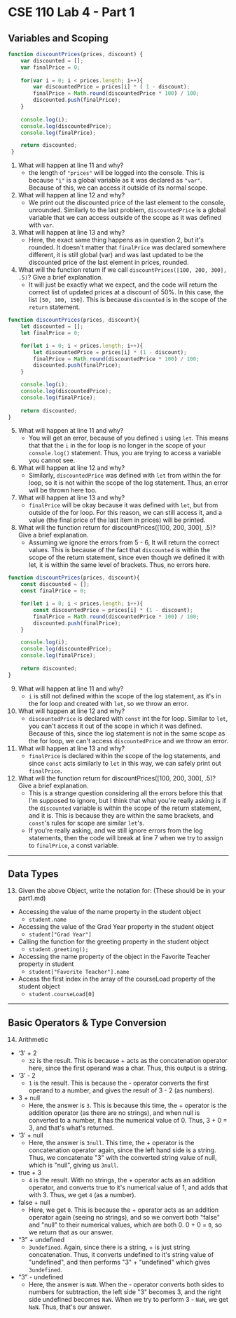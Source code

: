 # CSE 110 Lab 4 - Part 1

## Variables and Scoping
```js
function discountPrices(prices, discount) {
    var discounted = [];
    var finalPrice = 0;
    
    for(var i = 0; i < prices.length; i++){
        var discountedPrice = prices[i] * ( 1 - discount);
        finalPrice = Math.round(discountedPrice * 100) / 100;
        discounted.push(finalPrice);
    }
    
    console.log(i);
    console.log(discountedPrice);
    console.log(finalPrice);

    return discounted;
 }
 ```

1. What will happen at line 11 and why?
    - the length of `"prices"` will be logged into the console. This is because `"i"` is a global variable as it was declared as `"var"`. Because of this, we can access it outside of its normal scope.
2. What will happen at line 12 and why? 
   - We print out the discounted price of the last element to the console, unrounded. Similarly to the last problem, `discountedPrice` is a global variable that we can access outside of the scope as it was defined with `var`.
3. What will happen at line 13 and why?
   - Here, the exact same thing happens as in question 2, but it's rounded. It doesn't matter that `finalPrice` was declared somewhere different, it is still global (var) and was last updated to be the discounted price of the last element in prices, rounded.
4. What will the function return if we call `discountPrices([100, 200, 300], .5)`? Give a brief explanation.
   - It will just be exactly what we expect, and the code will return the correct list of updated prices at a discount of 50%. In this case, the list `[50, 100, 150]`. This is because `discounted` is in the scope of the `return` statement.

```js
function discountPrices(prices, discount){
    let discounted = [];
    let finalPrice = 0;

    for(let i = 0; i < prices.length; i++){
        let discountedPrice = prices[i] * (1 - discount);
        finalPrice = Math.round(discountedPrice * 100) / 100;
        discounted.push(finalPrice);
    }

    console.log(i);
    console.log(discountedPrice);
    console.log(finalPrice);
    
    return discounted;
}
```
5. What will happen at line 11 and why?
    - You will get an error, because of you defined `i` using `let`. This means that that the `i` in the for loop is no longer in the scope of your `console.log()` statement. Thus, you are trying to access a variable you cannot see.
6. What will happen at line 12 and why?
    - Similarly, `discountedPrice` was defined with `let` from within the for loop, so it is not within the scope of the log statement. Thus, an error will be thrown here too.
7. What will happen at line 13 and why?
    - `finalPrice` will be okay because it was defined with `let`, but from outside of the for loop. For this reason, we can still access it, and a value (the final price of the last item in prices) will be printed.
8. What will the function return for discountPrices([100, 200, 300], .5)? Give a brief explanation.
    - Assuming we ignore the errors from 5 - 6, It will return the correct values. This is because of the fact that `discounted` is within the scope of the return statement, since even though we defined it with let, it is within the same level of brackets. Thus, no errors here.

```js
function discountPrices(prices, discount){
    const discounted = [];
    const finalPrice = 0;

    for(let i = 0; i < prices.length; i++){
        const discountedPrice = prices[i] * (1 - discount);
        finalPrice = Math.round(discountedPrice * 100) / 100;
        discounted.push(finalPrice);
    }

    console.log(i);
    console.log(discountedPrice);
    console.log(finalPrice);
    
    return discounted;
}
```
9. What will happen at line 11 and why?
    - `i` is still not defined within the scope of the log statement, as it's in the for loop and created with `let`, so we throw an error.
10. What will happen at line 12 and why?
    - `discountedPrice` is declared with `const` int the for loop. Similar to `let`, you can't access it out of the scope in which it was defined. Because of this, since the log statement is not in the same scope as the for loop, we can't access `discountedPrice` and we throw an error.
11. What will happen at line 13 and why?
    - `finalPrice` is declared within the scope of the log statements, and since `const` acts similarly to `let` in this way, we can safely print out `finalPrice`.
12. What will the function return for discountPrices([100, 200, 300], .5)? Give a brief explanation.
    - This is a strange question considering all the errors before this that I'm supposed to ignore, but I think that what you're really asking is if the `discounted` variable is within the scope of the return statement, and it is. This is because they are within the same brackets, and `const`'s rules for scope are similar `let`'s.
    - If you're really asking, and we still ignore errors from the log statements, then the code will break at line 7 when we try to assign to `finalPrice`, a const variable.

---

## Data Types

13. Given the above Object, write the notation for: (These should be in your part1.md)
- Accessing the value of the name property in the student object
  - `student.name`
- Accessing the value of the Grad Year property in the student object
  - `student["Grad Year"]`
- Calling the function for the greeting property in the student object
  - `student.greeting();`
- Accessing the name property of the object in the Favorite Teacher property in student
  - `student["Favorite Teacher"].name`
- Access the first index in the array of the courseLoad property of the student object
  - `student.courseLoad[0]`

---

## Basic Operators & Type Conversion

14. Arithmetic

- ‘3’ + 2
  - `32` is the result. This is because + acts as the concatenation operator here, since the first operand was a char. Thus, this output is a string.
- ‘3’ - 2
  - `1` is the result. This is because the - operator converts the first operand to a number, and gives the result of 3 - 2 (as numbers).
- 3 + null
  - Here, the answer is `3`. This is because this time, the + operator is the addition operator (as there are no strings), and when null is converted to a number, it has the numerical value of 0. Thus, 3 + 0 = 3, and that's what's returned.
- ‘3’ + null
  - Here, the answer is `3null`. This time, the + operator is the concatenation operator again, since the left hand side is a string. Thus, we concatenate "3" with the converted string value of null, which is "null", giving us `3null`.
- true + 3
  - `4` is the result. With no strings, the + operator acts as an addition operator, and converts true to it's numerical value of 1, and adds that with 3. Thus, we get `4` (as a number).
- false + null
  - Here, we get `0`. This is because the + operator acts as an addition operator again (seeing no strings), and so we convert both "false" and "null" to their numerical values, which are both 0. 0 + 0 = `0`, so we return that as our answer.
- “3” + undefined
  - `3undefined`. Again, since there is a string, + is just string concatenation. Thus, it converts undefined to it's string value of "undefined", and then performs "3" + "undefined" which gives `3undefined`.
- “3” - undefined
  - Here, the answer is `NaN`. When the - operator converts both sides to numbers for subtraction, the left side "3" becomes 3, and the right side undefined becomes `NaN`. When we try to perform 3 - `NaN`, we get `NaN`. Thus, that's our answer.